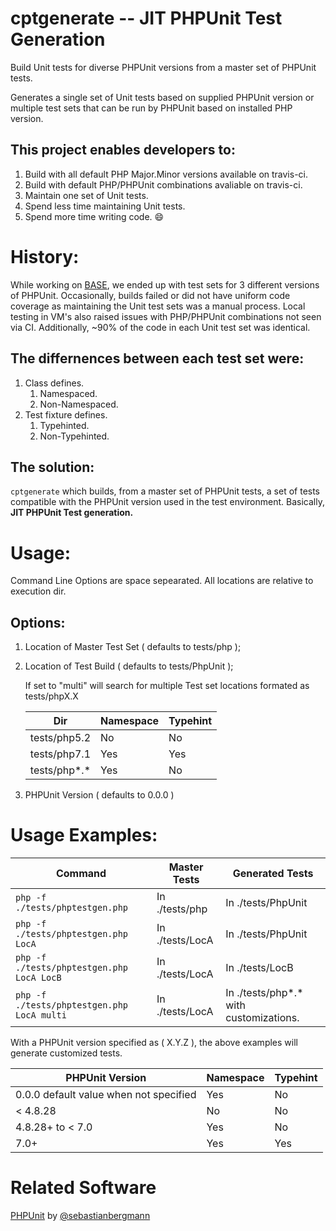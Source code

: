 # cptgenerate -- JIT PHPUnit Test Generation
Build Unit tests for diverse PHPUnit versions from a master set of PHPUnit
tests.

Generates a single set of Unit tests based on supplied PHPUnit version or
multiple test sets that can be run by PHPUnit based on installed PHP version.

## This project enables developers to:
1. Build with all default PHP Major.Minor versions available on travis-ci.
1. Build with default PHP/PHPUnit combinations avaliable on travis-ci.
1. Maintain one set of Unit tests.
1. Spend less time maintaining Unit tests.
1. Spend more time writing code. :smile:

# History:
While working on [BASE](https://github.com/NathanGibbs3/BASE), we ended up
with test sets for 3 different versions of PHPUnit. Occasionally, builds
failed or did not have uniform code coverage as maintaining the Unit test sets
was a manual process. Local testing in VM's also raised issues with
PHP/PHPUnit combinations not seen via CI. Additionally, ~90% of the code
in each Unit test set was identical.

## The differnences between each test set were:
1. Class defines.
   1. Namespaced.
   1. Non-Namespaced.
1. Test fixture defines.
   1. Typehinted.
   1. Non-Typehinted.

## The solution:
`cptgenerate` which builds, from a master set of PHPUnit tests, a set of tests
compatible with the PHPUnit version used in the test environment. Basically,
**JIT PHPUnit Test generation.**

# Usage:
Command Line Options are space sepearated. All locations are relative to
execution dir.

## Options:
1. Location of Master Test Set ( defaults to tests/php );
1. Location of Test Build ( defaults to tests/PhpUnit );

   If set to "multi" will search for multiple Test set locations
   formated as tests/phpX.X

   Dir | Namespace | Typehint
   ---|---|---
   tests/php5.2 | No | No
   tests/php7.1 | Yes | Yes
   tests/php*.* | Yes | No

1. PHPUnit Version ( defaults to 0.0.0 )

# Usage Examples:
Command|Master Tests|Generated Tests
---|---|---
`php -f ./tests/phptestgen.php` | In ./tests/php | In ./tests/PhpUnit
`php -f ./tests/phptestgen.php LocA` | In ./tests/LocA | In ./tests/PhpUnit
`php -f ./tests/phptestgen.php LocA LocB` | In ./tests/LocA | In ./tests/LocB
`php -f ./tests/phptestgen.php LocA multi` | In ./tests/LocA | In ./tests/php*.* with customizations.

With a PHPUnit version specified as ( X.Y.Z ), the above examples will
generate customized tests.

PHPUnit Version | Namespace | Typehint
---|---|---
0.0.0 default value when not specified | Yes | No
< 4.8.28 | No | No
4.8.28+ to < 7.0 | Yes | No
7.0+ | Yes | Yes

# Related Software
[PHPUnit](https://github.com/sebastianbergmann/phpunit) by
[@sebastianbergmann](https://github.com/sebastianbergmann)
